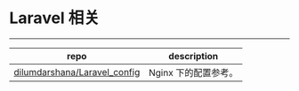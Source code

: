 # Laravel 相关

---

 repo | description
 -----|-------------
 [dilumdarshana/Laravel_config](https://github.com/dilumdarshana/Laravel_config) | Nginx 下的配置参考。